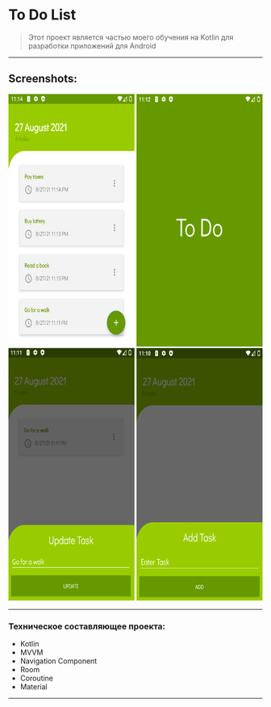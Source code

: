 # To Do List

> Этот проект является частью моего обучения на Kotlin для разработки приложений для Android

____

## Screenshots:

<img src="pic/device_screen_4.png" width="250" height="500" alt="lorem"> <img src="pic/device_screen_3.png" width="250" height="500" alt="lorem">  <img src="pic/device_screen_2.png" width="250" height="500" alt="lorem"> <img src="pic/device_screen_1.png" width="250" height="500" alt="lorem">

____


### Техническое составляющее проекта:

- Kotlin
- MVVM
- Navigation Component
- Room
- Coroutine
- Material

____
